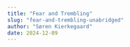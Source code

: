 ```yaml
---
title: "Fear and Trembling"
slug: "fear-and-trembling-unabridged"
author: "Søren Kierkegaard"
date: 2024-12-09
---
```

